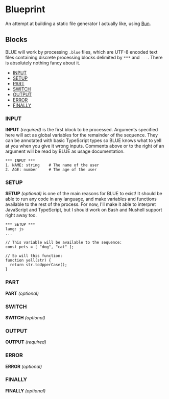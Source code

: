 # Blueprint

An attempt at building a static file generator I actually like, using [Bun](https://bun.sh/).

## Blocks

BLUE will work by processing `.blue` files, which are UTF-8 encoded text files containing discrete processing blocks delimited by `***` and `---`. There is absolutely nothing fancy about it.

- [INPUT](#input)
- [SETUP](#setup)
- [PART](#part)
- [SWITCH](#switch)
- [OUTPUT](#output)
- [ERROR](#error)
- [FINALLY](#finally)

### INPUT

**INPUT** _(required)_ is the first block to be processed. Arguments specified here will act as global variables for the remainder of the sequence. They can be annotated with basic TypeScript types so BLUE knows what to yell at you when you give it wrong inputs. Comments above or to the right of an argument will be read by BLUE as usage documentation.

```blue
*** INPUT ***
1. NAME: string    # The name of the user
2. AGE: number     # The age of the user
```

### SETUP

**SETUP** _(optional)_ is one of the main reasons for BLUE to exist! It should be able to run any code in any language, and make variables and functions available to the rest of the process. For now, I'll make it able to interpret JavaScript and TypeScript, but I should work on Bash and Nushell support right away too.

```blue
*** SETUP ***
lang: js
...

// This variable will be available to the sequence:
const pets = [ "dog", "cat" ];

// So will this function:
function yell(str) {
  return str.toUpperCase();
}
```

### PART

**PART** _(optional)_

### SWITCH

**SWITCH** _(optional)_

### OUTPUT

**OUTPUT** _(required)_

### ERROR

**ERROR** _(optional)_

### FINALLY

**FINALLY** _(optional)_
